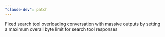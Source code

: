 ```yaml
---
"claude-dev": patch
---
```


Fixed search tool overloading conversation with massive outputs by setting a maximum overall byte limit for search tool responses
